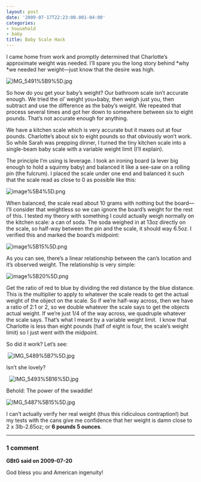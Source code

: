 ```yaml
---
layout: post
date: '2009-07-17T22:23:00.001-04:00'
categories:
- household
- baby
title: Baby Scale Hack
---
```



I came home from work and promptly determined that Charlotte’s approximate weight was needed. I’ll spare you the long story behind *why *we needed her weight—just know that the desire was high. 

![IMG_5491%5B9%5D.jpg](/assets/2009/IMG_5491%5B9%5D.jpg)</a>

So how do you get your baby’s weight? Our bathroom scale isn’t accurate enough. We tried the ol’ weight you+baby, then weigh just you, then subtract and use the difference as the baby’s weight. We repeated that process several times and got her down to somewhere between six to eight pounds. That’s not accurate enough for anything.

We have a kitchen scale which is very accurate but it maxes out at four pounds. Charlotte’s about six to eight pounds so that obviously won’t work. So while Sarah was prepping dinner, I turned the tiny kitchen scale into a single-beam baby scale with a variable weight limit (I’ll explain).

The principle I’m using is leverage. I took an ironing board (a lever big enough to hold a squirmy baby) and balanced it like a see-saw on a rolling pin (the fulcrum). I placed the scale under one end and balanced it such that the scale read as close to 0 as possible like this:

![image%5B4%5D.png](/assets/2009/image%5B4%5D.png)</a>

When balanced, the scale read about 10 grams with nothing but the board—I’ll consider that weightless so we can ignore the board’s weight for the rest of this. I tested my theory with something I could actually weigh normally on the kitchen scale: a can of soda. The soda weighed in at 13oz directly on the scale, so half-way between the pin and the scale, it should way 6.5oz. I verified this and marked the board’s midpoint:

![image%5B15%5D.png](/assets/2009/image%5B15%5D.png)</a>

As you can see, there’s a linear relationship between the can’s location and it’s observed weight. The relationship is very simple: 

![image%5B20%5D.png](/assets/2009/image%5B20%5D.png)</a>

Get the ratio of red to blue by dividing the red distance by the blue distance. This is the multiplier to apply to whatever the scale reads to get the actual weight of the object on the scale. So if we’re half-way across, then we have a ratio of 2:1 or 2, so we double whatever the scale says to get the objects actual weight. If we’re just 1/4 of the way across, we quadruple whatever the scale says. That’s what I meant by a variable weight limit.&#160; I know that Charlotte is less than eight pounds (half of eight is four, the scale’s weight limit) so I just went with the midpoint.

So did it work? Let’s see:

&#160;![IMG_5489%5B7%5D.jpg](/assets/2009/IMG_5489%5B7%5D.jpg)</a>  

Isn’t she lovely?

&#160; ![IMG_5493%5B16%5D.jpg](/assets/2009/IMG_5493%5B16%5D.jpg)</a>  

Behold: The power of the swaddle!

![IMG_5487%5B15%5D.jpg](/assets/2009/IMG_5487%5B15%5D.jpg)</a> 

I can’t actually verify her real weight (thus this ridiculous contraption!) but my tests with the cans give me confidence that her weight is damn close to 2 x 3lb-2.65oz; or **6 pounds 5 ounces**.

---

### 1 comment

**GBtG said on 2009-07-20**

God bless you and American ingenuity!

